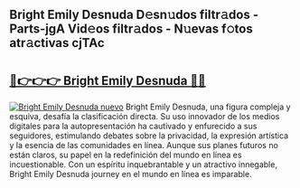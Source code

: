 ## Bright Emily Desnuda D𝚎sn𝚞dos filtr𝚊dos - Parts-jgA Vid𝚎os filtr𝚊dos - N𝚞evas f𝚘tos atr𝚊ctivas cjTAc

# <h2><a href="http://mb5k5y4.tromn.icu/?c=Bright+Emily+Desnuda">🔗👉👉👉 Bright Emily Desnuda 🔗🔗</a></h2>

[![Bright Emily Desnuda nuevo](https://i.imgur.com/pEAQMta.gif)](http://mb5k5y4.tromn.icu/?c=Bright+Emily+Desnuda)
Bright Emily Desnuda, una figura compleja y esquiva, desafía la clasificación directa. Su uso innovador de los medios digitales para la autopresentación ha cautivado y enfurecido a sus seguidores, estimulando debates sobre la privacidad, la expresión artística y la esencia de las comunidades en línea. Aunque sus planes futuros no están claros, su papel en la redefinición del mundo en línea es incuestionable. Con un espíritu inquebrantable y un atractivo innegable, Bright Emily Desnuda journey en el mundo en línea es imparable.
